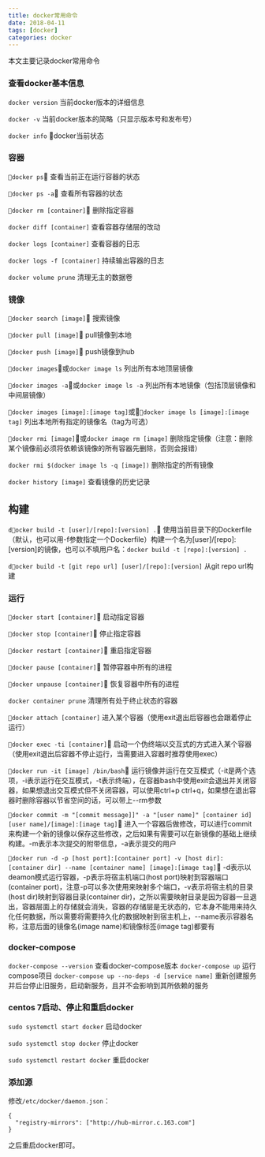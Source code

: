 ```yaml
---
title: docker常用命令
date: 2018-04-11
tags: [docker]
categories: docker
---
```


本文主要记录docker常用命令

<!--more-->

### 查看docker基本信息

`docker version`  当前docker版本的详细信息

`docker -v`       当前docker版本的简略（只显示版本号和发布号）

`docker info`     docker当前状态


### 容器

`docker ps`                 查看当前正在运行容器的状态

`docker ps -a`              查看所有容器的状态

`docker rm [container]`  删除指定容器

`docker diff [container]` 查看容器存储层的改动

`docker logs [container]` 查看容器的日志

`docker logs -f [container]` 持续输出容器的日志

`docker volume prune` 清理无主的数据卷

### 镜像

`docker search [image]`  搜索镜像

`docker pull [image]`    pull镜像到本地

`docker push [image]`    push镜像到hub

`docker images`或`docker image ls`  列出所有本地顶层镜像

`docker images -a`或`docker image ls -a`  列出所有本地镜像（包括顶层镜像和中间层镜像）

`docker images [image]:[image tag]`或`docker image ls [image]:[image tag]`  列出本地所有指定的镜像名（tag为可选）

`docker rmi [image]`或`docker image rm [image]`  删除指定镜像（注意：删除某个镜像前必须将依赖该镜像的所有容器先删除，否则会报错）

`docker rmi $(docker image ls -q [image])`  删除指定的所有镜像

`docker history [image]` 查看镜像的历史记录


## 构建

`docker build -t [user]/[repo]:[version] .`  使用当前目录下的Dockerfile（默认，也可以用-f参数指定一个Dockerfile）构建一个名为[user]/[repo]:[version]的镜像，也可以不填用户名：`docker build -t [repo]:[version] .`

`docker build -t [git repo url] [user]/[repo]:[version]`  从git repo url构建


### 运行

`docker start [container]`      启动指定容器

`docker stop [container]`       停止指定容器

`docker restart [container]`    重启指定容器

`docker pause [container]`      暂停容器中所有的进程

`docker unpause [container]`    恢复容器中所有的进程

`docker container prune`        清理所有处于终止状态的容器

`docker attach [container]`     进入某个容器（使用exit退出后容器也会跟着停止运行）

`docker exec -ti [container]`   启动一个伪终端以交互式的方式进入某个容器（使用exit退出后容器不停止运行，当需要进入容器时推荐使用exec）

`docker run -it [image] /bin/bash`  运行镜像并运行在交互模式（-it是两个选项，-i表示运行在交互模式，-t表示终端），在容器bash中使用exit会退出并关闭容器，如果想退出交互模式但不关闭容器，可以使用ctrl+p ctrl+q，如果想在退出容器时删除容器以节省空间的话，可以带上--rm参数

`docker commit -m "[commit message]]" -a "[user name]" [container id] [user name]/[image]:[image tag]`  进入一个容器后做修改，可以进行commit来构建一个新的镜像以保存这些修改，之后如果有需要可以在新镜像的基础上继续构建。-m表示本次提交的附带信息，-a表示提交的用户

`docker run -d -p [host port]:[container port] -v [host dir]:[container dir] --name [container name] [image]:[image tag]`  -d表示以deamon模式运行容器，-p表示将宿主机端口(host port)映射到容器端口(container port)，注意-p可以多次使用来映射多个端口，-v表示将宿主机的目录(host dir)映射到容器目录(container dir)，之所以需要映射目录是因为容器一旦退出，容器层面上的存储就会消失，容器的存储层是无状态的，它本身不能用来持久化任何数据，所以需要将需要持久化的数据映射到宿主机上，--name表示容器名称，注意后面的镜像名(image name)和镜像标签(image tag)都要有


### docker-compose

`docker-compose --version`  查看docker-compose版本
`docker-compose up`  运行compose项目
`docker-compose up --no-deps -d [service name]` 重新创建服务并后台停止旧服务，启动新服务，且并不会影响到其所依赖的服务


### centos 7启动、停止和重启docker

`sudo systemctl start docker` 启动docker

`sudo systemctl stop docker` 停止docker

`sudo systemctl restart docker` 重启docker


### 添加源

修改`/etc/docker/daemon.json`：

    {
      "registry-mirrors": ["http://hub-mirror.c.163.com"]
    }

之后重启docker即可。
